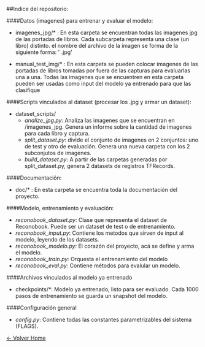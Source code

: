 ##Indice del repositorio:

####Datos (imagenes) para entrenar y evaluar el modelo:

- imagenes_jpg/* : En esta carpeta se encuentran todas las imagenes jpg de las portadas de libros. 
                   Cada subcarpeta representa una clase (un libro) distinto.
                   el nombre del archivo de la imagen se forma de la siguiente forma: '<ID-Libro><ID-Captura> <Nro imagen>.jpg'
                   
- manual_test_img/* : En esta carpeta se pueden colocar imagenes de las portadas de libros tomadas por fuera de las capturas para evaluarlas una a una. Todas las imagenes que se encuentren en esta carpeta pueden ser usadas como input del modelo ya entrenado para que las clasifique

####Scripts vinculados al dataset (procesar los .jpg y armar un dataset):

- dataset_scripts/
    - *analize_jpg.py*: Analiza las imagenes que se encuentran en /imagenes_jpg.
                          Genera un informe sobre la cantidad de imagenes para cada libro y captura. 
    - *split_dataset.py*: divide el conjunto de imagenes en 2 conjuntos: uno de test y otro de evaluación.
                            Genera una nueva carpeta con los 2 subconjutos de imagenes. 
    - *build_dataset.py*: A partir de las carpetas generadas por split_dataset.py, genera 2 datasets de registros TFRecords.

####Documentación:

- doc/* : En esta carpeta se encuentra toda la documentación del proyecto.


####Modelo, entrenamiento y evaluación:
- *reconobook_dataset.py*: Clase que representa el dataset de Reconobook. Puede ser un dataset de test o de entrenamiento.
- *reconobook_input.py*: Contiene los metodos que sirven de input al modelo, leyendo de los datasets.
- *reconobook_modelo.py:* El corazón del proyecto, acá se define y arma el modelo.
- *reconobook_train.py:* Orquesta el entrenamiento del modelo
- *reconobook_eval.py:* Contiene métodos para evalular un modelo.

####Archivos vinculados al modelo ya entrenado

- checkpoints/*: Modelo ya entrenado, listo para ser evaluado. Cada 1000 pasos de entrenamiento se guarda un snapshot del modelo.

####Configuración general

- *config.py*: Contiene todas las constantes parametrizables del sistema (FLAGS).

[<- Volver Home](../README.md)
